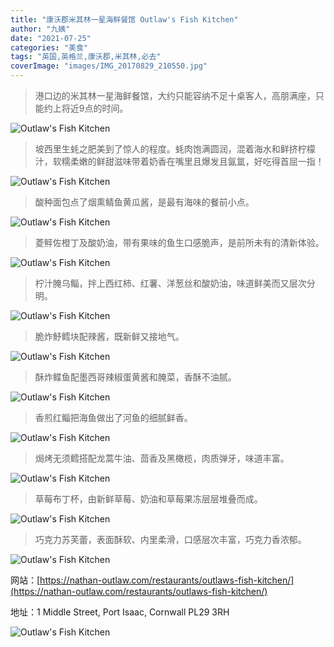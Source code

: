 ```yaml
---
title: "康沃郡米其林一星海鲜餐馆 Outlaw's Fish Kitchen"
author: "九姨"
date: "2021-07-25"
categories: "美食"
tags: "英国,英格兰,康沃郡,米其林,必去"
coverImage: "images/IMG_20170829_210550.jpg"
---
```


>港口边的米其林一星海鲜餐馆，大约只能容纳不足十桌客人，高朋满座，只能约上将近9点的时间。

![Outlaw's Fish Kitchen](images/IMG_20170829_204816-e1518468314114.jpg)

>坡西里生蚝之肥美到了惊人的程度。蚝肉饱满圆润，混着海水和鲜挤柠檬汁，软糯柔嫩的鲜甜滋味带着奶香在嘴里且爆发且氤氲，好吃得首屈一指！

![Outlaw's Fish Kitchen](images/IMG_20170829_204959.jpg)

>酸种面包点了烟熏鲭鱼黄瓜酱，是最有海味的餐前小点。

![Outlaw's Fish Kitchen](images/IMG_20170829_205231-e1518468345390.jpg)

>菱鲆佐橙丁及酸奶油，带有果味的鱼生口感脆声，是前所未有的清新体验。

![Outlaw's Fish Kitchen](images/IMG_20170829_210550.jpg)

>柠汁腌乌鲻，拌上西红柿、红薯、洋葱丝和酸奶油，味道鲜美而又层次分明。

![Outlaw's Fish Kitchen](images/IMG_20170829_211807.jpg)

>脆炸魣鳕块配辣酱，既新鲜又接地气。

![Outlaw's Fish Kitchen](images/IMG_20170829_212655.jpg)

>酥炸鲽鱼配墨西哥辣椒蛋黄酱和腌菜，香酥不油腻。

![Outlaw's Fish Kitchen](images/IMG_20170829_214037.jpg)

>香煎红鲻把海鱼做出了河鱼的细腻鲜香。

![Outlaw's Fish Kitchen](images/IMG_20170829_214903.jpg)

>焗烤无须鳕搭配龙蒿牛油、茴香及黑橄榄，肉质弹牙，味道丰富。

![Outlaw's Fish Kitchen](images/IMG_20170829_220321.jpg)

>草莓布丁杯，由新鲜草莓、奶油和草莓果冻层层堆叠而成。

![Outlaw's Fish Kitchen](images/IMG_20170829_221604-e1518468376945.jpg)

>巧克力苏芙蕾，表面酥软、内里柔滑，口感层次丰富，巧克力香浓郁。

![Outlaw's Fish Kitchen](images/IMG_20170829_221609-e1518468405297.jpg)


网站：[https://nathan-outlaw.com/restaurants/outlaws-fish-kitchen/](https://nathan-outlaw.com/restaurants/outlaws-fish-kitchen/)

地址：1 Middle Street, Port Isaac, Cornwall PL29 3RH

![Outlaw's Fish Kitchen](images/outlaw.jpg)